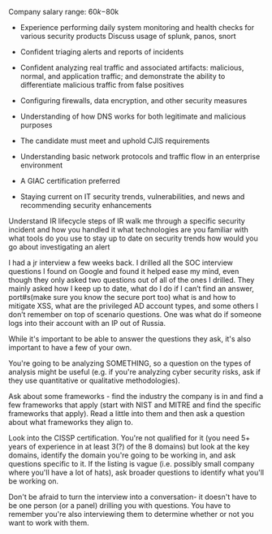 Company salary range: $60k-$80k

- Experience performing daily system monitoring and health checks for various security products
Discuss usage of splunk, panos, snort
- Confident triaging alerts and reports of incidents
- Confident analyzing real traffic and associated artifacts: malicious, normal, and application traffic; and demonstrate the ability to differentiate malicious traffic from false positives
- Configuring firewalls, data encryption, and other security measures
- Understanding of how DNS works for both legitimate and malicious purposes
- The candidate must meet and uphold CJIS requirements
- Understanding basic network protocols and traffic flow in an enterprise environment

- A GIAC certification preferred
- Staying current on IT security trends, vulnerabilities, and news and recommending security enhancements





Understand IR lifecycle
steps of IR
walk me through a specific security incident and how you handled it
what technologies are you familiar with
what tools do you use to stay up to date on security trends
how would you go about investigating an alert

I had a jr interview a few weeks back. I drilled all the SOC interview questions I found on Google and found it helped ease my mind, even though they only asked two questions out of all of the ones I drilled. They mainly asked how I keep up to date, what do I do if I can’t find an answer, port#s(make sure you know the secure port too) what is and how to mitigate XSS, what are the privileged AD account types, and some others I don’t remember on top of scenario questions. One was what do if someone logs into their account with an IP out of Russia.



  
While it's important to be able to answer the questions they ask, it's also important to have a few of your own.

You're going to be analyzing SOMETHING, so a question on the types of analysis might be useful (e.g. if you're analyzing cyber security risks, ask if they use quantitative or qualitative methodologies).

Ask about some frameworks - find the industry the company is in and find a few frameworks that apply (start with NIST and MITRE and find the specific frameworks that apply). Read a little into them and then ask a question about what frameworks they align to.

Look into the CISSP certification. You're not qualified for it (you need 5+ years of experience in at least 3(?) of the 8 domains) but look at the key domains, identify the domain you're going to be working in, and ask questions specific to it. If the listing is vague (i.e. possibly small company where you'll have a lot of hats), ask broader questions to identify what you'll be working on.

Don't be afraid to turn the interview into a conversation- it doesn't have to be one person (or a panel) drilling you with questions. You have to remember you're also interviewing them to determine whether or not you want to work with them.